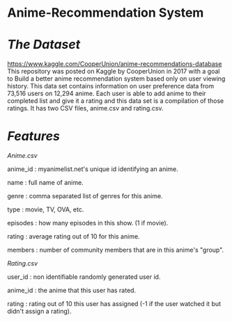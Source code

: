 # Anime-Recommendation System

# *The Dataset*

https://www.kaggle.com/CooperUnion/anime-recommendations-database
This repository was posted on Kaggle by CooperUnion in 2017 with a goal to Build a better anime recommendation system based only on user viewing history. This data set contains information on user preference data from 73,516 users on 12,294 anime. Each user is able to add anime to their completed list and give it a rating and this data set is a compilation of those ratings. It has two CSV files, anime.csv and rating.csv.

# *Features*

*Anime.csv*

anime_id : myanimelist.net's unique id identifying an anime.

name : full name of anime.

genre : comma separated list of genres for this anime.

type : movie, TV, OVA, etc.

episodes : how many episodes in this show. (1 if movie).

rating : average rating out of 10 for this anime.

members : number of community members that are in this anime's "group".


*Rating.csv*

user_id : non identifiable randomly generated user id.

anime_id : the anime that this user has rated.

rating : rating out of 10 this user has assigned (-1 if the user watched it but didn't assign a rating).


